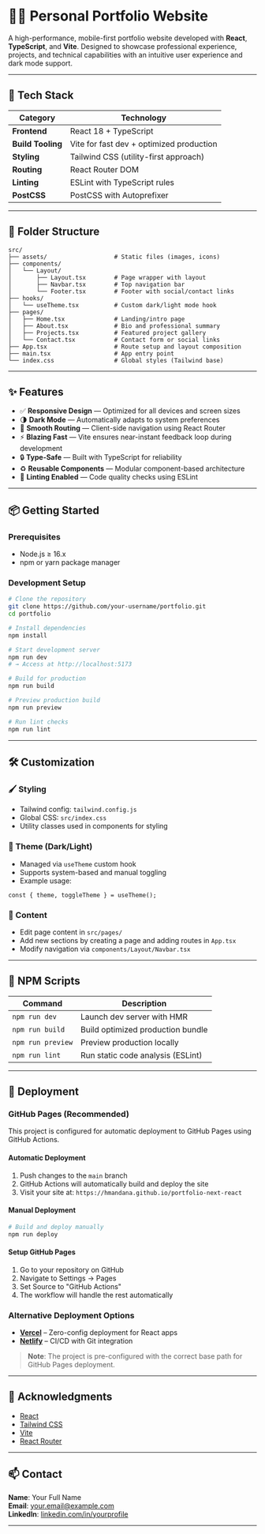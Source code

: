 # 🧑‍💻 Personal Portfolio Website

A high-performance, mobile-first portfolio website developed with **React**, **TypeScript**, and **Vite**. Designed to showcase professional experience, projects, and technical capabilities with an intuitive user experience and dark mode support.

---

## 🚀 Tech Stack

| Category           | Technology                                    |
|--------------------|-----------------------------------------------|
| **Frontend**        | React 18 + TypeScript                         |
| **Build Tooling**   | Vite for fast dev + optimized production      |
| **Styling**         | Tailwind CSS (utility-first approach)         |
| **Routing**         | React Router DOM                              |
| **Linting**         | ESLint with TypeScript rules                  |
| **PostCSS**         | PostCSS with Autoprefixer                     |

---

## 📁 Folder Structure

```
src/
├── assets/                   # Static files (images, icons)
├── components/
│   └── Layout/
│       ├── Layout.tsx        # Page wrapper with layout
│       ├── Navbar.tsx        # Top navigation bar
│       └── Footer.tsx        # Footer with social/contact links
├── hooks/
│   └── useTheme.tsx          # Custom dark/light mode hook
├── pages/
│   ├── Home.tsx              # Landing/intro page
│   ├── About.tsx             # Bio and professional summary
│   ├── Projects.tsx          # Featured project gallery
│   └── Contact.tsx           # Contact form or social links
├── App.tsx                   # Route setup and layout composition
├── main.tsx                  # App entry point
└── index.css                 # Global styles (Tailwind base)
```

---

## ✨ Features

- ✅ **Responsive Design** — Optimized for all devices and screen sizes  
- 🌗 **Dark Mode** — Automatically adapts to system preferences  
- 🔄 **Smooth Routing** — Client-side navigation using React Router  
- ⚡ **Blazing Fast** — Vite ensures near-instant feedback loop during development  
- 🔒 **Type-Safe** — Built with TypeScript for reliability  
- ♻️ **Reusable Components** — Modular component-based architecture  
- 🧪 **Linting Enabled** — Code quality checks using ESLint

---

## 📦 Getting Started

### Prerequisites

- Node.js ≥ 16.x
- npm or yarn package manager

### Development Setup

```bash
# Clone the repository
git clone https://github.com/your-username/portfolio.git
cd portfolio

# Install dependencies
npm install

# Start development server
npm run dev
# → Access at http://localhost:5173

# Build for production
npm run build

# Preview production build
npm run preview

# Run lint checks
npm run lint
```

---

## 🛠️ Customization

### 🖌️ Styling

- Tailwind config: `tailwind.config.js`  
- Global CSS: `src/index.css`  
- Utility classes used in components for styling

### 🌙 Theme (Dark/Light)

- Managed via `useTheme` custom hook  
- Supports system-based and manual toggling  
- Example usage:

```tsx
const { theme, toggleTheme } = useTheme();
```

### 📄 Content

- Edit page content in `src/pages/`
- Add new sections by creating a page and adding routes in `App.tsx`
- Modify navigation via `components/Layout/Navbar.tsx`

---

## 📜 NPM Scripts

| Command           | Description                           |
|------------------|---------------------------------------|
| `npm run dev`     | Launch dev server with HMR            |
| `npm run build`   | Build optimized production bundle     |
| `npm run preview` | Preview production locally            |
| `npm run lint`    | Run static code analysis (ESLint)     |

---

## 📌 Deployment

### GitHub Pages (Recommended)

This project is configured for automatic deployment to GitHub Pages using GitHub Actions.

#### Automatic Deployment
1. Push changes to the `main` branch
2. GitHub Actions will automatically build and deploy the site
3. Visit your site at: `https://hmandana.github.io/portfolio-next-react`

#### Manual Deployment
```bash
# Build and deploy manually
npm run deploy
```

#### Setup GitHub Pages
1. Go to your repository on GitHub
2. Navigate to Settings → Pages
3. Set Source to "GitHub Actions"
4. The workflow will handle the rest automatically

### Alternative Deployment Options

- **[Vercel](https://vercel.com)** – Zero-config deployment for React apps  
- **[Netlify](https://netlify.com)** – CI/CD with Git integration  

> **Note**: The project is pre-configured with the correct base path for GitHub Pages deployment.

---

## 🙌 Acknowledgments

- [React](https://reactjs.org/)
- [Tailwind CSS](https://tailwindcss.com/)
- [Vite](https://vitejs.dev/)
- [React Router](https://reactrouter.com/)

---

## 📫 Contact

**Name**: Your Full Name  
**Email**: your.email@example.com  
**LinkedIn**: [linkedin.com/in/yourprofile](https://linkedin.com/in/yourprofile)

---
